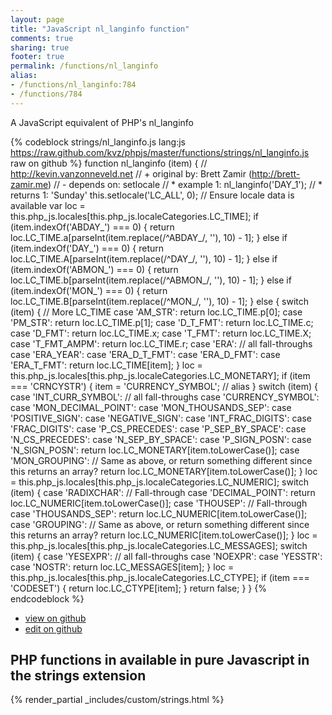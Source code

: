 ```yaml
---
layout: page
title: "JavaScript nl_langinfo function"
comments: true
sharing: true
footer: true
permalink: /functions/nl_langinfo
alias:
- /functions/nl_langinfo:784
- /functions/784
---
```

<!-- Generated by Rakefile:build -->
A JavaScript equivalent of PHP's nl_langinfo

{% codeblock strings/nl_langinfo.js lang:js https://raw.github.com/kvz/phpjs/master/functions/strings/nl_langinfo.js raw on github %}
function nl_langinfo (item) {
    // http://kevin.vanzonneveld.net
    // +   original by: Brett Zamir (http://brett-zamir.me)
    // -    depends on: setlocale
    // *     example 1: nl_langinfo('DAY_1');
    // *     returns 1: 'Sunday'
    this.setlocale('LC_ALL', 0); // Ensure locale data is available
    var loc = this.php_js.locales[this.php_js.localeCategories.LC_TIME];
    if (item.indexOf('ABDAY_') === 0) {
        return loc.LC_TIME.a[parseInt(item.replace(/^ABDAY_/, ''), 10) - 1];
    } else if (item.indexOf('DAY_') === 0) {
        return loc.LC_TIME.A[parseInt(item.replace(/^DAY_/, ''), 10) - 1];
    } else if (item.indexOf('ABMON_') === 0) {
        return loc.LC_TIME.b[parseInt(item.replace(/^ABMON_/, ''), 10) - 1];
    } else if (item.indexOf('MON_') === 0) {
        return loc.LC_TIME.B[parseInt(item.replace(/^MON_/, ''), 10) - 1];
    } else {
        switch (item) {
            // More LC_TIME
        case 'AM_STR':
            return loc.LC_TIME.p[0];
        case 'PM_STR':
            return loc.LC_TIME.p[1];
        case 'D_T_FMT':
            return loc.LC_TIME.c;
        case 'D_FMT':
            return loc.LC_TIME.x;
        case 'T_FMT':
            return loc.LC_TIME.X;
        case 'T_FMT_AMPM':
            return loc.LC_TIME.r;
        case 'ERA':
            // all fall-throughs
        case 'ERA_YEAR':
        case 'ERA_D_T_FMT':
        case 'ERA_D_FMT':
        case 'ERA_T_FMT':
            return loc.LC_TIME[item];
        }
        loc = this.php_js.locales[this.php_js.localeCategories.LC_MONETARY];
        if (item === 'CRNCYSTR') {
            item = 'CURRENCY_SYMBOL'; // alias
        }
        switch (item) {
        case 'INT_CURR_SYMBOL':
            // all fall-throughs
        case 'CURRENCY_SYMBOL':
        case 'MON_DECIMAL_POINT':
        case 'MON_THOUSANDS_SEP':
        case 'POSITIVE_SIGN':
        case 'NEGATIVE_SIGN':
        case 'INT_FRAC_DIGITS':
        case 'FRAC_DIGITS':
        case 'P_CS_PRECEDES':
        case 'P_SEP_BY_SPACE':
        case 'N_CS_PRECEDES':
        case 'N_SEP_BY_SPACE':
        case 'P_SIGN_POSN':
        case 'N_SIGN_POSN':
            return loc.LC_MONETARY[item.toLowerCase()];
        case 'MON_GROUPING':
            // Same as above, or return something different since this returns an array?
            return loc.LC_MONETARY[item.toLowerCase()];
        }
        loc = this.php_js.locales[this.php_js.localeCategories.LC_NUMERIC];
        switch (item) {
        case 'RADIXCHAR':
            // Fall-through
        case 'DECIMAL_POINT':
            return loc.LC_NUMERIC[item.toLowerCase()];
        case 'THOUSEP':
            // Fall-through
        case 'THOUSANDS_SEP':
            return loc.LC_NUMERIC[item.toLowerCase()];
        case 'GROUPING':
            // Same as above, or return something different since this returns an array?
            return loc.LC_NUMERIC[item.toLowerCase()];
        }
        loc = this.php_js.locales[this.php_js.localeCategories.LC_MESSAGES];
        switch (item) {
        case 'YESEXPR':
            // all fall-throughs
        case 'NOEXPR':
        case 'YESSTR':
        case 'NOSTR':
            return loc.LC_MESSAGES[item];
        }
        loc = this.php_js.locales[this.php_js.localeCategories.LC_CTYPE];
        if (item === 'CODESET') {
            return loc.LC_CTYPE[item];
        }
        return false;
    }
}
{% endcodeblock %}

 - [view on github](https://github.com/kvz/phpjs/blob/master/functions/strings/nl_langinfo.js)
 - [edit on github](https://github.com/kvz/phpjs/edit/master/functions/strings/nl_langinfo.js)

## PHP functions in available in pure Javascript in the strings extension
{% render_partial _includes/custom/strings.html %}
